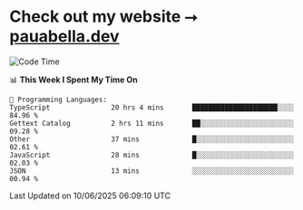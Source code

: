 # Check out my website ⭢ [pauabella.dev](https://pauabella.dev)

<!--START_SECTION:waka-->
![Code Time](http://img.shields.io/badge/Code%20Time-4%2C514%20hrs%207%20mins-blue)

📊 **This Week I Spent My Time On** 

```text
💬 Programming Languages: 
TypeScript               20 hrs 4 mins       █████████████████████░░░░   84.96 % 
Gettext Catalog          2 hrs 11 mins       ██░░░░░░░░░░░░░░░░░░░░░░░   09.28 % 
Other                    37 mins             █░░░░░░░░░░░░░░░░░░░░░░░░   02.61 % 
JavaScript               28 mins             █░░░░░░░░░░░░░░░░░░░░░░░░   02.03 % 
JSON                     13 mins             ░░░░░░░░░░░░░░░░░░░░░░░░░   00.94 % 
```


 Last Updated on 10/06/2025 06:09:10 UTC
<!--END_SECTION:waka-->
